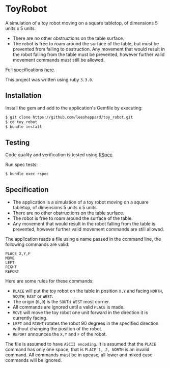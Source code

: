# ToyRobot
A simulation of a toy robot moving on a square tabletop, of dimensions 5 units x 5 units.
* There are no other obstructions on the table surface.
* The robot is free to roam around the surface of the table, but must be prevented from falling to destruction. Any movement that would result in the robot falling from the table must be prevented, however further valid movement commands must still
  be allowed.

Full specifications [here](#specification).

This project was written using ruby `3.3.0`.

## Installation

Install the gem and add to the application's Gemfile by executing:

```bash
$ git clone https://github.com/leesheppard/toy_robot.git
$ cd toy_robot
$ bundle install
```

## Testing

Code quality and verification is tested using [RSpec](http://rspec.info/).

Run spec tests:

```bash
$ bundle exec rspec
```

## Specification

* The application is a simulation of a toy robot moving on a square tabletop, of dimensions 5 units x 5 units.
* There are no other obstructions on the table surface.
* The robot is free to roam around the surface of the table.
* Any movement that would result in the robot falling from the table is prevented, however further valid movement commands are still allowed.

The application reads a file using a name passed in the command line, the following commands are valid:

`PLACE X,Y,F`  
`MOVE`  
`LEFT`  
`RIGHT`  
`REPORT`

Here are some rules for these commands:

* `PLACE` will put the toy robot on the table in position `X,Y` and facing `NORTH`, `SOUTH`, `EAST` or `WEST`.
* The origin (`0,0`) is the `SOUTH WEST` most corner.
* All commands are ignored until a valid `PLACE` is made.
* `MOVE` will move the toy robot one unit forward in the direction it is currently facing.
* `LEFT` and `RIGHT` rotates the robot 90 degrees in the specified direction without changing the position of the robot.
* `REPORT` announces the `X,Y` and `F` of the robot.

The file is assumed to have `ASCII encoding`. It is assumed that the `PLACE` command has only one space, that is `PLACE 1, 2, NORTH` is an invalid command. All commands must be in upcase, all lower and mixed case commands will be ignored.

